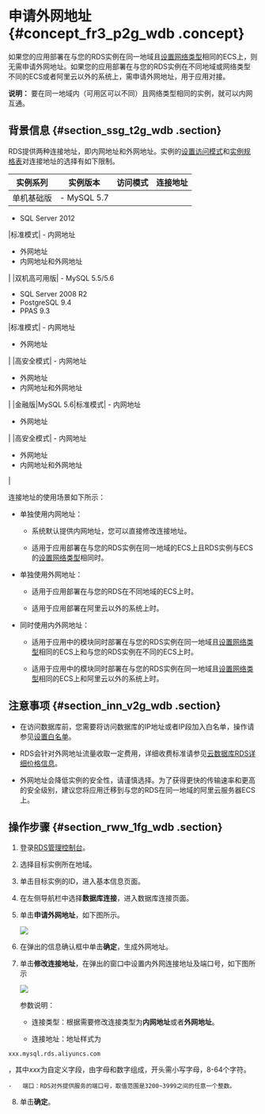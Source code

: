 # 申请外网地址 {#concept_fr3_p2g_wdb .concept}

如果您的应用部署在与您的RDS实例在同一地域且[设置网络类型](../cn.zh-CN/用户指南/网络管理/设置网络类型.md#)相同的ECS上，则无需申请外网地址。如果您的应用部署在与您的RDS实例在不同地域或网络类型不同的ECS或者阿里云以外的系统上，需申请外网地址，用于应用对接。

**说明：** 要在同一地域内（可用区可以不同）且网络类型相同的实例，就可以内网互通。

## 背景信息 {#section_ssg_t2g_wdb .section}

RDS提供两种连接地址，即内网地址和外网地址。实例的[设置访问模式](../cn.zh-CN/用户指南/网络管理/设置访问模式.md#)和[实例规格表](../cn.zh-CN/产品简介/实例规格/实例规格表.md#)对连接地址的选择有如下限制。

|实例系列|实例版本|访问模式|连接地址|
|----|----|----|----|
|单机基础版| -   MySQL 5.7
-   SQL Server 2012

 |标准模式| -   内网地址
-   外网地址
-   内网地址和外网地址

 |
|双机高可用版| -   MySQL 5.5/5.6
-   SQL Server 2008 R2
-   PostgreSQL 9.4
-   PPAS 9.3

 |标准模式| -   内网地址
-   外网地址

 |
|高安全模式| -   内网地址
-   外网地址
-   内网地址和外网地址

 |
|金融版|MySQL 5.6|标准模式| -   内网地址
-   外网地址

 |
|高安全模式| -   内网地址
-   外网地址
-   内网地址和外网地址

 |

连接地址的使用场景如下所示：

-   单独使用内网地址：

    -   系统默认提供内网地址，您可以直接修改连接地址。

    -   适用于应用部署在与您的RDS实例在同一地域的ECS上且RDS实例与ECS的[设置网络类型](../cn.zh-CN/用户指南/网络管理/设置网络类型.md#)相同时。

-   单独使用外网地址：

    -   适用于应用部署在与您的RDS在不同地域的ECS上时。

    -   适用于应用部署在阿里云以外的系统上时。

-   同时使用内外网地址：

    -   适用于应用中的模块同时部署在与您的RDS实例在同一地域且[设置网络类型](../cn.zh-CN/用户指南/网络管理/设置网络类型.md#)相同的ECS上和与您的RDS实例在不同的ECS上时。

    -   适用于应用中的模块同时部署在与您的RDS实例在同一地域且[设置网络类型](../cn.zh-CN/用户指南/网络管理/设置网络类型.md#)相同的ECS上和阿里云以外的系统上时。


## 注意事项 {#section_inn_v2g_wdb .section}

-   在访问数据库前，您需要将访问数据库的IP地址或者IP段加入白名单，操作请参见[设置白名单](../cn.zh-CN/用户指南/安全管理/设置白名单.md#)。

-   RDS会针对外网地址流量收取一定费用，详细收费标准请参见[云数据库RDS详细价格信息](https://www.aliyun.com/price/product#/rds/detail)。

-   外网地址会降低实例的安全性，请谨慎选择。为了获得更快的传输速率和更高的安全级别，建议您将应用迁移到与您的RDS在同一地域的阿里云服务器ECS上。


## 操作步骤 {#section_rww_1fg_wdb .section}

1.  登录[RDS管理控制台](https://rds.console.aliyun.com/)。
2.  选择目标实例所在地域。
3.  单击目标实例的ID，进入基本信息页面。
4.  在左侧导航栏中选择**数据库连接**，进入数据库连接页面。
5.  单击****申请外网地址****，如下图所示。

    ![](http://static-aliyun-doc.oss-cn-hangzhou.aliyuncs.com/assets/img/7849/2958_zh-CN.png)

6.  在弹出的信息确认框中单击**确定**，生成外网地址。
7.  单击**修改连接地址**，在弹出的窗口中设置内外网连接地址及端口号，如下图所示

    ![](http://static-aliyun-doc.oss-cn-hangzhou.aliyuncs.com/assets/img/7849/2959_zh-CN.png)

    参数说明：

    -   连接类型：根据需要修改连接类型为**内网地址**或者**外网地址**。

    -   连接地址：地址样式为

```
xxx.mysql.rds.aliyuncs.com
```

，其中*xxx*为自定义字段，由字母和数字组成，开头需小写字母，8-64个字符。

    -   端口：RDS对外提供服务的端口号，取值范围是3200~3999之间的任意一个整数。

8.  单击**确定**。

